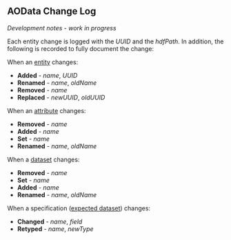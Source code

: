 ## AOData Change Log

*Development notes - work in progress*

Each entity change is logged with the *UUID* and the *hdfPath*. In addition, the following is recorded to fully document the change:

When an <u>entity</u> changes:
- **Added** - *name*, *UUID*
- **Renamed** - *name*, *oldName*
- **Removed** - *name*
- **Replaced** - *newUUID*, *oldUUID*

When an <u>attribute</u> changes:
- **Removed** - *name*
- **Added** - *name*
- **Set** - *name*
- **Renamed** - *name*, *oldName*

When a <u>dataset</u> changes:
- **Removed** - *name*
- **Set** - *name*
- **Added** - *name*
- **Renamed** - *name*, *oldName*

When a specification (<u>expected dataset</u>) changes:
- **Changed** - *name*, *field*
- **Retyped** - *name*, *newType*
